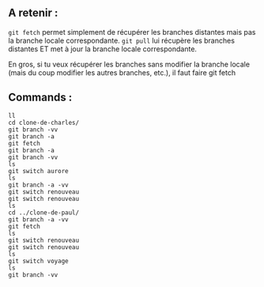 ## A retenir :

`git fetch` permet simplement de récupérer les branches distantes mais pas la branche locale correspondante.
`git pull` lui récupère les branches distantes ET met à jour la branche locale correspondante.

En gros, si tu veux récupérer les branches sans modifier la branche locale (mais du coup modifier les autres branches, etc.), il faut faire git fetch

## Commands :

```
ll
cd clone-de-charles/
git branch -vv
git branch -a
git fetch
git branch -a
git branch -vv
ls
git switch aurore
ls
git branch -a -vv
git switch renouveau
git switch renouveau
ls
cd ../clone-de-paul/
git branch -a -vv
git fetch
ls
git switch renouveau
git switch renouveau
ls
git switch voyage
ls
git branch -vv
```





